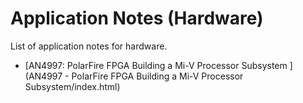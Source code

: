 # Application Notes (Hardware)

List of application notes for hardware. 
- [AN4997: PolarFire FPGA Building a Mi-V Processor Subsystem ](AN4997 - PolarFire FPGA Building a Mi-V Processor Subsystem/index.html) 
